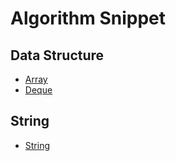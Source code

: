# Algorithm Snippet

## Data Structure
- [Array](src/data_structure/array.py)
- [Deque](src/data_structure/deque.py)

## String
- [String](src/String/string.py)

